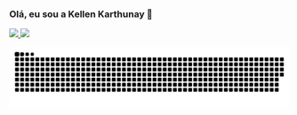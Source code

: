 ### Olá, eu sou a Kellen Karthunay 👋

 <div>
  <a href="https://github.com/Karthunay">
  <img height="180em" src="https://github-readme-stats.vercel.app/api?username=Kellen_Karthunay&show_icons=true&theme=dracula&include_all_commits=true&count_private=true"/>
  <img height="180em" src="https://github-readme-stats.vercel.app/api/top-langs/?username=Kellen_Karthunay&layout=compact&langs_count=16&theme=dracula"/>
</div>

  ![Snake animation](https://github.com/Karthunay/Karthunay/blob/output/github-contribution-grid-snake.svg)
